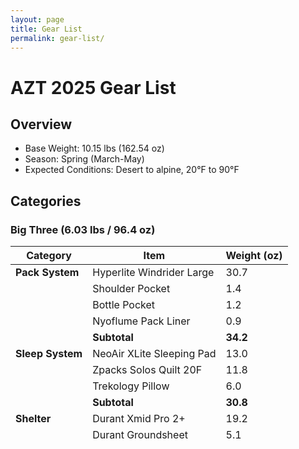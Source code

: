 ```yaml
---
layout: page
title: Gear List
permalink: gear-list/
---
```


<style>
tr.subtotal td {
  background-color: #f5f5f5;
  font-weight: bold;
}
</style>

# AZT 2025 Gear List

## Overview
- Base Weight: 10.15 lbs (162.54 oz)
- Season: Spring (March-May)
- Expected Conditions: Desert to alpine, 20°F to 90°F

## Categories

### Big Three (6.03 lbs / 96.4 oz)

| Category | Item | Weight (oz) |
|----------|------|-------------|
| **Pack System** | Hyperlite Windrider Large | 30.7 |
| | Shoulder Pocket | 1.4 |
| | Bottle Pocket | 1.2 |
| | Nyoflume Pack Liner | 0.9 |
| | **Subtotal** | **34.2** |
| **Sleep System** | NeoAir XLite Sleeping Pad | 13.0 |
| | Zpacks Solos Quilt 20F | 11.8 |
| | Trekology Pillow | 6.0 |
| | **Subtotal** | **30.8** |
| **Shelter** | Durant Xmid Pro 2+ | 19.2 |
| | Durant Groundsheet | 5.1 |
| | MSR Groundhog Stakes | 5.1 |
| | Extra Titanium Stakes | 2.0 |
| | **Subtotal** | **31.4** |

### Kitchen & Water (29.7 oz)

| Category | Item | Weight (oz) |
|----------|------|-------------|
| **Cooking** | Firemaple Petrel Pot 650ml | 5.7 |
| | Firemaple Greenpeak Stove | 3.0 |
| | Sea to Summit X-Mug | 1.7 |
| | Snow Peak Titanium Spork | 0.6 |
| | Ursack Food Bag | 8.8 |
| **Water** | Platypus Filter | 2.4 |
| | Platypus 2L Bladder | 1.3 |
| | 2 X 1L Smartwater Bottles | 2.4 |
| | Steripen Adventure | 3.8 |
| | **Subtotal** | **29.7** |

### Electronics (19.8 oz)

| Item | Weight (oz) |
|------|-------------|
| 2X 10K Nitecore (5.3 oz each) | 10.6 |
| Aurora A5 USB C Keychain Light | 0.6 |
| 2X USB-C Charging Cables (6") | 0.6 |
| iPhone 16 | 6.0 |
| Garmin InReach Mini 2 | 2.0 |
| | **Subtotal** | **19.8** |

### Miscellaneous (1.84 oz)

| Item | Weight (oz) |
|------|-------------|
| Trowel | 0.6 |
| Swiss Army Knife | 0.74 |
| Bamboo Toothbrush | 0.5 |
| | **Subtotal** | **1.84** |

### Hiking (14.8 oz)

| Item | Weight (oz) |
|------|-------------|
| REI Flash Carbon Trekking Poles (pair) | 14.8 |
| | **Subtotal** | **14.8** |

## Still Needed
- Clothing (worn and packed)
- First aid kit
- Navigation tools
- Sun protection
- Toiletries
- Repair kit
- Documentation

## Gear Strategy
### Desert Sections (Border to Superior)
- Maximum water capacity: 6L total (2L Platypus bladder + 2x 1L Smartwater bottles + option for 2L backup)
- Dual water treatment: Platypus filter primary, Steripen Adventure backup
- Ursack food storage adequate for low bear activity
- Durant groundsheet essential for sandy/rocky sites
- Xmid Pro 2+ provides good ventilation and sun protection

### Mountain Sections (Superior to Pine)
- Same base gear with added insulation (to be added to list)
- Ursack remains sufficient with proper hangs
- Multiple stake options (Groundhogs + titanium) for varied soil
- Xmid Pro 2+ handles higher winds well
- Water capacity can be reduced (4L typical)

### Northern Sections (Pine to Utah)
- Zpacks 20F quilt suitable for cold nights
- Xmid Pro 2+ storm protection important for afternoon thunderstorms
- Ground stakes work well in forest soils
- Water capacity can be reduced (4L typical)
- Electronics (InReach + iPhone) important for navigation in forest

## Notes
- Base weight calculated from current items only (10.15 lbs / 162.54 oz)
- Final base weight will increase with clothing and remaining items
- Water capacity adjustable based on conditions and reports
- Dual water treatment provides backup for critical sections
- All items tested and proven on shakedown hikes

*Note: This is a living document that will be updated as gear testing and shakedown hikes inform changes.* 